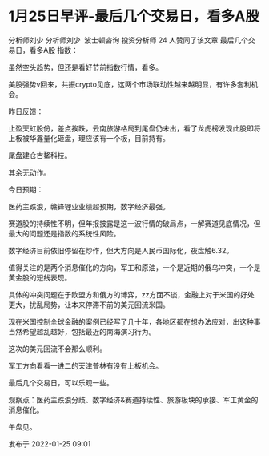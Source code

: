 # 1月25日早评-最后几个交易日，看多A股
分析师刘少
分析师刘少
​​
波士顿咨询 投资分析师
24 人赞同了该文章
最后几个交易日，看多A股
指数：

虽然空头趋势，但还是看好节前指数行情，看多。

美股强势v回来，共振crypto见底，这两个市场联动性越来越明显，有许多套利机会。

昨日反馈：

止盈天虹股份，差点挨跌，云南旅游格局到尾盘仍未出，看了龙虎榜发现此股即将上板被华鑫量化砸盘，理应该有一个板，目前持有。

尾盘建仓古鳌科技。

其余无动作。

今日预期：

医药主跌浪，赣锋锂业业绩超预期，数字经济最强。

赛道股的持续性不明，但年报披露是这一波行情的破局点，一解赛道见底情况，但最大的问题还是指数的系统性风险。

数字经济目前依旧停留在炒作，但大方向是人民币国际化，夜盘触6.32。

值得关注的是两个消息催化的方向，军工和原油，一个是近期的俄乌冲突，一个是黄金股的短线表现。

具体的冲突问题在于欧盟方和俄方的博弈，zz方面不谈，金融上对于米国的好处更大，扰乱局势，让本来停滞不前的美元回流米国。

现在米国控制全球金融的案例已经写了几十年，各地区都在想办法应对，出这种事当然希望越乱越好，包括最近的南海演习行为。

这次的美元回流不会那么顺利。

军工方向看看一进二的天津普林有没有上板机会。

最后几个交易日，可以乐观一些。

观察点：医药主跌浪分歧、数字经济&赛道持续性、旅游板块的承接、军工黄金的消息催化。

午盘见。

发布于 2022-01-25 09:01